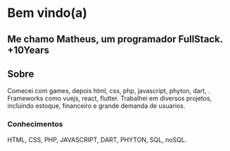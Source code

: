 # Bem vindo(a)

## Me chamo Matheus, um programador FullStack. +10Years

## Sobre

Comecei com games, depois html, css, php, javascript, phyton, dart, . Frameworks como vuejs, react, flutter. Trabalhei em diversos projetos, incluindo estoque, financeiro e grande demanda de usuarios.

### Conhecimentos

HTML, CSS, PHP, JAVASCRIPT, DART, PHYTON, SQL, noSQL.
